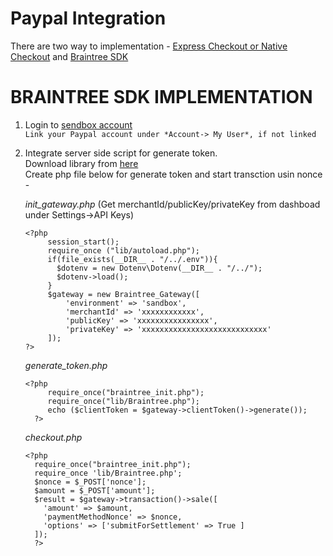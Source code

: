 # Paypal Integration

There are two way to implementation - [Express Checkout or Native Checkout](https://paypal.github.io/paypalnativecheckout-docs/) and [Braintree SDK](https://developers.braintreepayments.com/start/hello-client/android/v2)  

# BRAINTREE SDK IMPLEMENTATION
1. Login to [sendbox account](https://sandbox.braintreegateway.com/login)  
`Link your Paypal account under *Account-> My User*, if not linked`  
2. Integrate server side script for generate token.  
   Download library from [here](https://developers.braintreepayments.com/start/hello-server/php)  
   Create php file below for generate token and start transction usin nonce -  
   
   *init_gateway.php*    (Get merchantId/publicKey/privateKey from dashboad under Settings->API Keys)
      <!-- language: php -->
   ```
   <?php 
        session_start();
        require_once ("lib/autoload.php");
        if(file_exists(__DIR__ . "/../.env")){
          $dotenv = new Dotenv\Dotenv(__DIR__ . "/../");
          $dotenv->load();
        }
        $gateway = new Braintree_Gateway([
            'environment' => 'sandbox',
            'merchantId' => 'xxxxxxxxxxxx',
            'publicKey' => 'xxxxxxxxxxxxxxxx',
            'privateKey' => 'xxxxxxxxxxxxxxxxxxxxxxxxxxxx'
        ]);
   ?>
   ```
   *generate_token.php*  
    <!-- language: php -->
    ```
    <?php
         require_once("braintree_init.php");
         require_once("lib/Braintree.php");
         echo ($clientToken = $gateway->clientToken()->generate());
      ?>
      ```  
   *checkout.php*  
    <!-- language: php -->
    ```
    <?php
      require_once("braintree_init.php");
      require_once 'lib/Braintree.php';
      $nonce = $_POST['nonce'];
      $amount = $_POST['amount'];
      $result = $gateway->transaction()->sale([
        'amount' => $amount,
        'paymentMethodNonce' => $nonce,
        'options' => ['submitForSettlement' => True ]  
      ]);
      ?>
      ```
#
